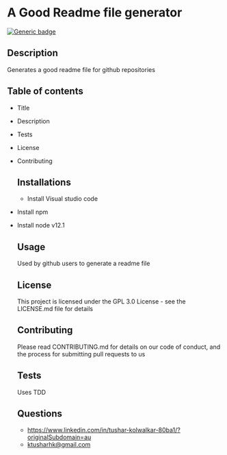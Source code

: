 
  
  # A Good Readme file generator
  [![Generic badge](https://img.shields.io/badge/GoodReadme-Generator-green.svg)](https://github.com/tushark-bootcamp/a9-good-readme-generator)
  
  ## Description
  Generates a good readme file for github repositories
  
  ## Table of contents
  * Title
* Description
* Tests
* License
* Contributing
  
  ## Installations
  * Install Visual studio code
* Install npm
* Install node v12.1

  ## Usage
  Used by github users to generate a readme file

  ## License
  This project is licensed under the GPL 3.0 License - see the LICENSE.md file for details

  ## Contributing
  Please read CONTRIBUTING.md for details on our code of conduct, and the process for submitting pull requests to us

  ## Tests
  Uses TDD

  ## Questions
  * https://www.linkedin.com/in/tushar-kolwalkar-80ba1/?originalSubdomain=au
  * ktusharhk@gmail.com
  